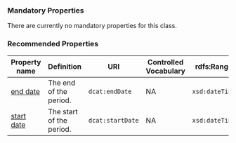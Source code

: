 ### Mandatory Properties

There are currently no mandatory properties for this class.

### Recommended Properties 

<table>
  <thead>
    <tr>
      <th>Property name</th>
      <th>Definition</th>
      <th>URI</th>
      <th>Controlled Vocabulary</th>
      <th>rdfs:Range</th>
      <th>Usage Note</th>
      <th>Cardinality</th>
    </tr>
  </thead>
  <tbody>
    <tr>
      <td><a href="https://semiceu.github.io/DCAT-AP/releases/3.0.0/#Periodoftime.enddate">end date</a></td>
      <td>The end of the period.</td>
      <td><code>dcat:endDate</code></td>
      <td>NA</td>
      <td><code>xsd:dateTime</code></td>
      <td>NA</td>
      <td>0..1</td>
    </tr>
    <tr>
      <td><a href="https://semiceu.github.io/DCAT-AP/releases/3.0.0/#Periodoftime.startdate">start date</a></td>
      <td>The start of the period.</td>
      <td><code>dcat:startDate</code></td>
      <td>NA</td>
      <td><code>xsd:dateTime</code></td>
      <td>NA</td>
      <td>0..1</td>
    </tr>
  </tbody>
</table>
